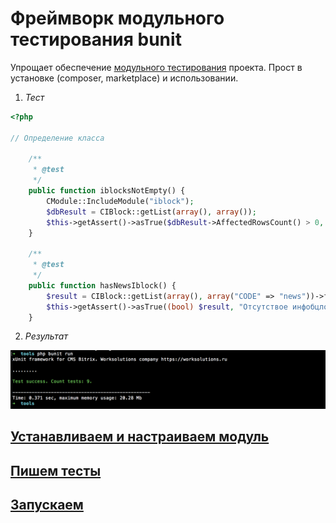 Фреймворк модульного тестирования bunit
=======================================

Упрощает обеспечение [модульного тестирования](https://ru.wikipedia.org/wiki/%D0%9C%D0%BE%D0%B4%D1%83%D0%BB%D1%8C%D0%BD%D0%BE%D0%B5_%D1%82%D0%B5%D1%81%D1%82%D0%B8%D1%80%D0%BE%D0%B2%D0%B0%D0%BD%D0%B8%D0%B5) проекта. Прост в установке (composer, marketplace) и использовании.

1. *Тест*

```php
<?php

// Определение класса

    /**
     * @test
     */
    public function iblocksNotEmpty() {
        CModule::IncludeModule("iblock");
        $dbResult = CIBlock::getList(array(), array());
        $this->getAssert()->asTrue($dbResult->AffectedRowsCount() > 0, "Число инфоблоков должно быть больше нуля");
    }

    /**
     * @test
     */
    public function hasNewsIblock() {
        $result = CIBlock::getList(array(), array("CODE" => "news"))->fetch();
        $this->getAssert()->asTrue((bool) $result, "Отсутствое инфобцлок новостей");
    }

```

2. *Результат*

![Запуск](doc/img/success-result.png)

## [Устанавливаем и настраиваем модуль](doc/install.md)

## [Пишем тесты](doc/writing.md)

## [Запускаем](doc/running.md)
